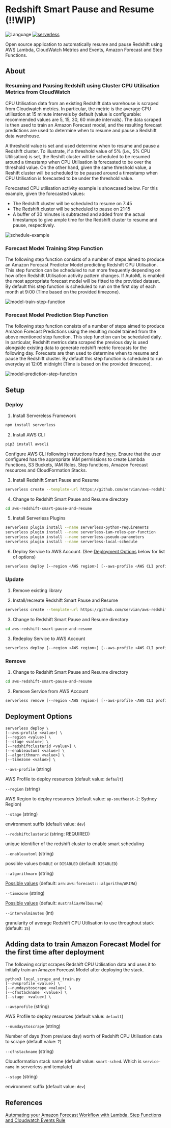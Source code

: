# Redshift Smart Pause and Resume (!!WIP)

![Language](https://img.shields.io/github/languages/top/servian/aws-auto-remediate.svg) [![serverless](http://public.serverless.com/badges/v3.svg)](http://www.serverless.com)

Open source application to automatically resume and pause Redshift using AWS Lambda, CloudWatch Metrics and Events, Amazon Forecast and Step Functions.

## About

### Resuming and Pausing Redshift using Cluster CPU Utilisation Metrics from CloudWatch

CPU Utilisation data from an existing Redshift data warehouse is scraped from Cloudwatch metrics. In particular, the metric is the average CPU utilisation at 15 minute intervals by default (value is configurable: recommended values are 5, 15, 30, 60 minute intervals). The data scraped is then used to train an Amazon Forecast model, and the resulting forecast predictions are used to determine when to resume and pause a Redshift data warehouse. 

A threshold value is set and used determine when to resume and pause a Redshift cluster. To illustrate, if a threshold value of 5% (i.e., 5% CPU Utilisation) is set, the Reshift cluster will be scheduled to be resumed around a timestamp when CPU Utilisation is forecasted to be over the threshold value. On the other hand, given the same threshold value, a Reshift cluster will be scheduled to be paused around a timestamp when CPU Utilisation is forecasted to be under the threshold value. 

Forecasted CPU utilisation activity example is showcased below. For this example, given the forecasted values:

* The Redshift cluster will be scheduled to resume on 7:45 
* The Redshift cluster will be scheduled to pause on 21:15 
* A buffer of 30 minutes is subtracted and added from the actual timestamps to give ample time for the Redshift cluster to resume and pause, respectively.

![schedule-example](images/schedule-example.svg)

### Forecast Model Training Step Function

The following step function consists of a number of steps aimed to produce an Amazon Forecast Predictor Model predicting Redshift CPU Utilisation. This step function can be scheduled to run more frequently depending on how often Redshift Utilisation activity pattern changes. If AutoML is enabled the most appropriate forecast model will be fitted to the provided dataset. By default this step function is scheduled to run on the first day of each month at 9:00 (Time based on the provided timezone). 

![model-train-step-function](images/model-train-step-function.svg)

### Forecast Model Prediction Step Function

The following step function consists of a number of steps aimed to produce Amazon Forecast Predictions using the resulting model trained from the above mentioned step function. This step function can be scheduled daily. In particular, Redshift metrics data scraped the previous day is used alongside existing data to generate redshift metric forecasts for the following day. Forecasts are then used to determine when to resume and pause the Redshift cluster. By default this step function is scheduled to run everyday at 12:05 midnight (Time is based on the provided timezone). 

![model-prediction-step-function](images/model-prediction-step-function.svg)


## Setup
 
### Deploy 

1. Install Servereless Framework
```bash
npm install serverless
```

2. Install AWS CLI 
```bash
pip3 install awscli 
```

Configure AWS CLI following instructions found [here](#https://docs.aws.amazon.com/cli/latest/userguide/cli-chap-configure.html#cli-quick-configuration). Ensure that the user configured has the appropriate IAM permissions to create Lambda Functions, S3 Buckets, IAM Roles, Step functions, Amazon Forecast resources and CloudFormation Stacks.

3. Install Redshift Smart Pause and Resume
```bash
serverless create --template-url https://github.com/servian/aws-redshift-smart-pause-and-resume --path aws-redshift-smart-pause-and-resume
```

4. Change to Redshift Smart Pause and Resume directory
```bash
cd aws-redshift-smart-pause-and-resume 
```

5. Install Serverless Plugins
```bash
serverless plugin install --name serverless-python-requirements
serverless plugin install --name serverless-iam-roles-per-function
serverless plugin install --name serverless-pseudo-parameters
serverless plugin install --name serverless-local-schedule
```

6. Deploy Service to AWS Account. (See [Deployment Options](#deployment-options) below for list of options)
```bash
serverless deploy [--region <AWS region>] [--aws-profile <AWS CLI profile>] [--redshiftclusterid <AWS redshift cluster id>]
```

### Update

1. Remove existing library

2. Install/recreate Redshift Smart Pause and Resume
```bash
serverless create --template-url https://github.com/servian/aws-redshift-smart-pause-and-resume --path aws-redshift-smart-pause-and-resume
```

3. Change to Redshift Smart Pause and Resume directory
```bash
cd aws-redshift-smart-pause-and-resume 
```

3. Redeploy Service to AWS Account
```bash
serverless deploy [--region <AWS region>] [--aws-profile <AWS CLI profile>] [--redshiftclusterid <AWS redshift cluster id>]
```

### Remove

1. Change to Redshift Smart Pause and Resume directory
```bash
cd aws-redshift-smart-pause-and-resume 
```

2. Remove Service from AWS Account
```bash
serverless remove [--region <AWS region>] [--aws-profile <AWS CLI profile>]
```

## Deployment Options

```
serverless deploy \
[--aws-profile <value>] \
[--region <value>] \
[--stage <value>] \
[--redshiftclusterid <value>] \
[--enableautoml <value>] \
[--algorithmarn <value>] \
[--timezone <value>] \

```

`--aws-profile` (string)

AWS Profile to deploy resources (default value: `default`)

`--region` (string)

AWS Region to deploy resources (default value: `ap-southeast-2`: Sydney Region)

`--stage` (string)

environment suffix (default value: `dev`)

`--redshiftclusterid` (string: REQUIRED)

unique identifier of the redshift cluster to enable smart scheduling

`--enableautoml` (string)

possible values `ENABLE` or `DISABLED` (default: `DISABLED`)

`--algorithmarn` (string)

[Possible values](https://docs.aws.amazon.com/forecast/latest/dg/aws-forecast-choosing-recipes.html) (default: `arn:aws:forecast:::algorithm/ARIMA`)

`--timezone` (string)

[Possible values](https://en.wikipedia.org/wiki/List_of_tz_database_time_zones)  (default: `Australia/Melbourne`)

`--intervalminutes` (int)

granularity of average Redshift CPU Utilisation to use throughout stack (default: `15`)

## Adding data to train Amazon Forecast Model for the first time after deployment

The following script scrapes Redshift CPU Utilisation data and uses it to initially train an Amazon Forecast Model after deploying the stack. 

```
python3 local_scrape_and_train.py 
[--awsprofile <value>] \
[--numdaystoscrape <value>] \
[--cfnstackname  <value>] \
[--stage  <value>] \
```

`--awsprofile` (string)

AWS Profile to deploy resources (default value: `default`)

`--numdaystoscrape` (string)

Number of days (from previuos day) worth of Redshift CPU Utilisation data to scrape (default value: `7`)

`--cfnstackname` (string)

Cloudformation stack name (default value: `smart-sched`. Which is `service-name` in serverless.yml template)

`--stage` (string)

environment suffix (default value: `dev`) 

## References

[Automating your Amazon Forecast Workflow with Lambda, Step Functions and Cloudwatch Events Rule](https://aws.amazon.com/blogs/machine-learning/automating-your-amazon-forecast-workflow-with-lambda-step-functions-and-cloudwatch-events-rule/)
